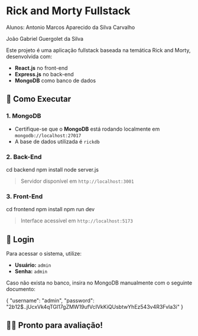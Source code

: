 
# Rick and Morty Fullstack
Alunos: Antonio Marcos Aparecido da Silva Carvalho

João Gabriel Guergolet da Silva


Este projeto é uma aplicação fullstack baseada na temática Rick and Morty, desenvolvida com:
- **React.js** no front-end
- **Express.js** no back-end
- **MongoDB** como banco de dados

## 🚀 Como Executar

### 1. MongoDB

- Certifique-se que o **MongoDB** está rodando localmente em `mongodb://localhost:27017`
- A base de dados utilizada é `rickdb`

### 2. Back-End

cd backend
npm install
node server.js

> Servidor disponível em `http://localhost:3001`

### 3. Front-End

cd frontend
npm install
npm run dev

> Interface acessível em `http://localhost:5173`

## 🔐 Login

Para acessar o sistema, utilize:

- **Usuário:** `admin`
- **Senha:** `admin`

Caso não exista no banco, insira no MongoDB manualmente com o seguinte documento:

{
  "username": "admin",
  "password": "$2b$12$..jUcxVk4qTGl17gZMW19ufVcIVkKiQUsbtwYhEz543v4R3Fvla3i"
}

## 👨‍🏫 Pronto para avaliação!
